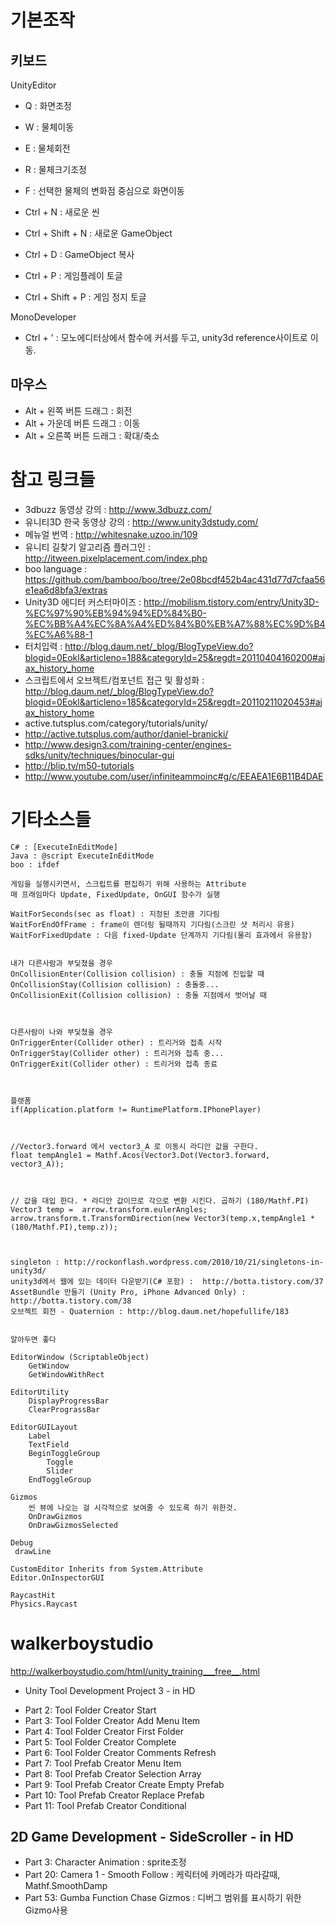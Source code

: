 
# 기본조작
## 키보드
 UnityEditor
* Q : 화면조정
* W : 물체이동
* E : 물체회전
* R : 물체크기조정

* F : 선택한 물체의 변화점 중심으로 화면이동

* Ctrl + N : 새로운 씬
* Ctrl + Shift + N : 새로운 GameObject
* Ctrl + D : GameObject 복사

* Ctrl + P : 게임플레이 토글
* Ctrl + Shift + P : 게임 정지 토글

MonoDeveloper

* Ctrl + ' : 모노에디터상에서 함수에 커서를 두고, unity3d reference사이트로 이동. 

## 마우스
* Alt + 왼쪽   버튼 드래그 : 회전
* Alt + 가운데 버튼 드래그 : 이동
* Alt + 오른쪽 버튼 드래그 : 확대/축소

 
# 참고 링크들
* 3dbuzz 동영상 강의 : http://www.3dbuzz.com/
* 유니티3D 한국 동영상 강의 : http://www.unity3dstudy.com/
* 메뉴얼 번역 : http://whitesnake.uzoo.in/109
* 유니티 길찾기 알고리즘 플러그인 : http://itween.pixelplacement.com/index.php
* boo language : https://github.com/bamboo/boo/tree/2e08bcdf452b4ac431d77d7cfaa56e1ea6d8bfa3/extras
* Unity3D 에디터 커스터마이즈 : http://mobilism.tistory.com/entry/Unity3D-%EC%97%90%EB%94%94%ED%84%B0-%EC%BB%A4%EC%8A%A4%ED%84%B0%EB%A7%88%EC%9D%B4%EC%A6%88-1
* 터치입력 : http://blog.daum.net/_blog/BlogTypeView.do?blogid=0Eokl&articleno=188&categoryId=25&regdt=20110404160200#ajax_history_home
* 스크립트에서 오브젝트/컴포넌트 접근 및 활성화 : http://blog.daum.net/_blog/BlogTypeView.do?blogid=0Eokl&articleno=185&categoryId=25&regdt=20110211020453#ajax_history_home
* active.tutsplus.com/category/tutorials/unity/
* http://active.tutsplus.com/author/daniel-branicki/
* http://www.design3.com/training-center/engines-sdks/unity/techniques/binocular-gui
* http://blip.tv/m50-tutorials
* http://www.youtube.com/user/infiniteammoinc#g/c/EEAEA1E6B11B4DAE


# 기타소스들
```
C# : [ExecuteInEditMode]
Java : @script ExecuteInEditMode
boo : ifdef 

게임을 실행시키면서, 스크립트를 편집하기 위해 사용하는 Attribute
매 프래임마다 Update, FixedUpdate, OnGUI 함수가 실행

WaitForSeconds(sec as float) : 지정된 초만큼 기다림
WaitForEndOfFrame : frame이 렌더링 될때까지 기다림(스크린 샷 처리시 유용)
WaitForFixedUpdate : 다음 fixed-Update 단계까지 기다림(물리 효과에서 유용함)
 

내가 다른사람과 부딫쳤을 경우
OnCollisionEnter(Collision collision) : 충돌 지점에 진입할 때
OnCollisionStay(Collision collision) : 충돌중...
OnCollisionExit(Collision collision) : 충돌 지점에서 벗어날 때

 

다른사람이 나와 부딫쳤을 경우
OnTriggerEnter(Collider other) : 트리거와 접촉 시작
OnTriggerStay(Collider other) : 트리거와 접촉 중...
OnTriggerExit(Collider other) : 트리거와 접촉 종료

 

플렛폼
if(Application.platform != RuntimePlatform.IPhonePlayer)

 

//Vector3.forward 에서 vector3_A 로 이동시 라디안 값을 구한다.
float tempAngle1 = Mathf.Acos(Vector3.Dot(Vector3.forward, vector3_A));

 

// 값을 대입 한다. * 라디안 값이므로 각으로 변환 시킨다. 곱하기 (180/Mathf.PI)
Vector3 temp =  arrow.transform.eulerAngles;
arrow.transform.t.TransformDirection(new Vector3(temp.x,tempAngle1 * (180/Mathf.PI),temp.z));

 

singleton : http://rockonflash.wordpress.com/2010/10/21/singletons-in-unity3d/
unity3d에서 웹에 있는 데이터 다운받기(C# 포함) :  http://botta.tistory.com/37
AssetBundle 만들기 (Unity Pro, iPhone Advanced Only) : http://botta.tistory.com/38
오브젝트 회전 - Quaternion : http://blog.daum.net/hopefullife/183

 
알아두면 좋다

EditorWindow (ScriptableObject)
    GetWindow
    GetWindowWithRect

EditorUtility
    DisplayProgressBar
    ClearPrograssBar
   
EditorGUILayout
    Label
    TextField
    BeginToggleGroup
        Toggle
        Slider
    EndToggleGroup

Gizmos
    씬 뷰에 나오는 걸 시각적으로 보여줄 수 있도록 하기 위한것.
    OnDrawGizmos
    OnDrawGizmosSelected

Debug
 drawLine

CustomEditor Inherits from System.Attribute  
Editor.OnInspectorGUI

RaycastHit
Physics.Raycast
```
 
# walkerboystudio

http://walkerboystudio.com/html/unity_training___free__.html

- Unity Tool Development Project 3 - in HD
 * Part 2:   Tool Folder Creator Start
 * Part 3:   Tool Folder Creator Add Menu Item
 * Part 4:   Tool Folder Creator First Folder
 * Part 5:   Tool Folder Creator Complete
 * Part 6:   Tool Folder Creator Comments Refresh
 * Part 7:   Tool Prefab Creator Menu Item
 * Part 8:   Tool Prefab Creator Selection Array
 * Part 9:   Tool Prefab Creator Create Empty Prefab
 * Part 10: Tool Prefab Creator Replace Prefab
 * Part 11: Tool Prefab Creator Conditional

## 2D Game Development - SideScroller - in HD
- Part 3:   Character Animation : sprite조정
- Part 20: Camera 1 - Smooth Follow : 케릭터에 카메라가 따라갈때, Mathf.SmoothDamp
- Part 53: Gumba Function Chase Gizmos : 디버그 범위를 표시하기 위한 Gizmo사용